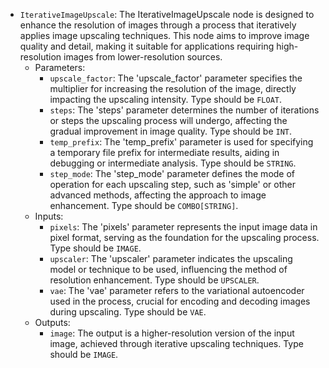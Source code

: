 - `IterativeImageUpscale`: The IterativeImageUpscale node is designed to enhance the resolution of images through a process that iteratively applies image upscaling techniques. This node aims to improve image quality and detail, making it suitable for applications requiring high-resolution images from lower-resolution sources.
    - Parameters:
        - `upscale_factor`: The 'upscale_factor' parameter specifies the multiplier for increasing the resolution of the image, directly impacting the upscaling intensity. Type should be `FLOAT`.
        - `steps`: The 'steps' parameter determines the number of iterations or steps the upscaling process will undergo, affecting the gradual improvement in image quality. Type should be `INT`.
        - `temp_prefix`: The 'temp_prefix' parameter is used for specifying a temporary file prefix for intermediate results, aiding in debugging or intermediate analysis. Type should be `STRING`.
        - `step_mode`: The 'step_mode' parameter defines the mode of operation for each upscaling step, such as 'simple' or other advanced methods, affecting the approach to image enhancement. Type should be `COMBO[STRING]`.
    - Inputs:
        - `pixels`: The 'pixels' parameter represents the input image data in pixel format, serving as the foundation for the upscaling process. Type should be `IMAGE`.
        - `upscaler`: The 'upscaler' parameter indicates the upscaling model or technique to be used, influencing the method of resolution enhancement. Type should be `UPSCALER`.
        - `vae`: The 'vae' parameter refers to the variational autoencoder used in the process, crucial for encoding and decoding images during upscaling. Type should be `VAE`.
    - Outputs:
        - `image`: The output is a higher-resolution version of the input image, achieved through iterative upscaling techniques. Type should be `IMAGE`.

